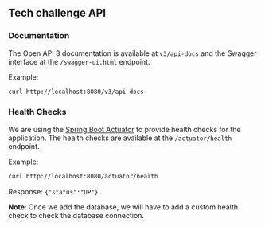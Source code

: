 ## Tech challenge API

### Documentation
The Open API 3 documentation is available at `v3/api-docs` and the Swagger interface at the `/swagger-ui.html` endpoint. 

Example:
```bash
curl http://localhost:8080/v3/api-docs
```

### Health Checks
We are using the [Spring Boot Actuator](https://docs.spring.io/spring-boot/docs/current/reference/html/production-ready-features.html) 
to provide health checks for the application. The health checks are available at the `/actuator/health` endpoint.

Example:
```bash 
curl http://localhost:8080/actuator/health
```
Response:
```{"status":"UP"}```

**Note**: Once we add the database, we will have to add a custom health check to check the database connection.

